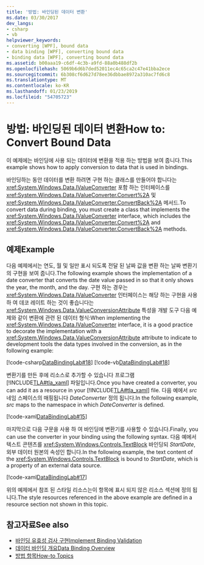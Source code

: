 ```yaml
---
title: '방법: 바인딩된 데이터 변환'
ms.date: 03/30/2017
dev_langs:
- csharp
- vb
helpviewer_keywords:
- converting [WPF], bound data
- data binding [WPF], converting bound data
- binding data [WPF], converting bound data
ms.assetid: b00aaa19-c6df-4c3b-a9fd-88a0b488df2b
ms.openlocfilehash: 5069b6d6b7ded52011ec4c65ca2c47e41bba2ece
ms.sourcegitcommit: 6b308cf6d627d78ee36dbbae8972a310ac7fd6c8
ms.translationtype: MT
ms.contentlocale: ko-KR
ms.lasthandoff: 01/23/2019
ms.locfileid: "54705723"
---
```

# <a name="how-to-convert-bound-data"></a><span data-ttu-id="138d0-102">방법: 바인딩된 데이터 변환</span><span class="sxs-lookup"><span data-stu-id="138d0-102">How to: Convert Bound Data</span></span>
<span data-ttu-id="138d0-103">이 예제에는 바인딩에 사용 되는 데이터에 변환을 적용 하는 방법을 보여 줍니다.</span><span class="sxs-lookup"><span data-stu-id="138d0-103">This example shows how to apply conversion to data that is used in bindings.</span></span>  
  
 <span data-ttu-id="138d0-104">바인딩하는 동안 데이터를 변환 하려면 구현 하는 클래스를 만들어야 합니다는 <xref:System.Windows.Data.IValueConverter> 포함 하는 인터페이스를 <xref:System.Windows.Data.IValueConverter.Convert%2A> 및 <xref:System.Windows.Data.IValueConverter.ConvertBack%2A> 메서드.</span><span class="sxs-lookup"><span data-stu-id="138d0-104">To convert data during binding, you must create a class that implements the <xref:System.Windows.Data.IValueConverter> interface, which includes the <xref:System.Windows.Data.IValueConverter.Convert%2A> and <xref:System.Windows.Data.IValueConverter.ConvertBack%2A> methods.</span></span>  
  
## <a name="example"></a><span data-ttu-id="138d0-105">예제</span><span class="sxs-lookup"><span data-stu-id="138d0-105">Example</span></span>  
 <span data-ttu-id="138d0-106">다음 예제에서는 연도, 월 및 일만 표시 되도록 전달 된 날짜 값을 변환 하는 날짜 변환기의 구현을 보여 줍니다.</span><span class="sxs-lookup"><span data-stu-id="138d0-106">The following example shows the implementation of a date converter that converts the date value passed in so that it only shows the year, the month, and the day.</span></span> <span data-ttu-id="138d0-107">구현 하는 경우는 <xref:System.Windows.Data.IValueConverter> 인터페이스는 해당 하는 구현을 사용 하 여 데코 레이트 하는 것이 좋습니다는 <xref:System.Windows.Data.ValueConversionAttribute> 특성을 개발 도구 다음 예제와 같이 변환에 관련 된 데이터 형식:</span><span class="sxs-lookup"><span data-stu-id="138d0-107">When implementing the <xref:System.Windows.Data.IValueConverter> interface, it is a good practice to decorate the implementation with a <xref:System.Windows.Data.ValueConversionAttribute> attribute to indicate to development tools the data types involved in the conversion, as in the following example:</span></span>  
  
 [!code-csharp[DataBindingLab#18](../../../../samples/snippets/csharp/VS_Snippets_Wpf/DataBindingLab/CSharp/DateConverter.cs#18)]
 [!code-vb[DataBindingLab#18](../../../../samples/snippets/visualbasic/VS_Snippets_Wpf/DataBindingLab/VisualBasic/DateConverter.vb#18)]  
  
 <span data-ttu-id="138d0-108">변환기를 만든 후에 리소스로 추가할 수 있습니다 프로그램 [!INCLUDE[TLA#tla_xaml](../../../../includes/tlasharptla-xaml-md.md)] 파일입니다.</span><span class="sxs-lookup"><span data-stu-id="138d0-108">Once you have created a converter, you can add it as a resource in your [!INCLUDE[TLA#tla_xaml](../../../../includes/tlasharptla-xaml-md.md)] file.</span></span> <span data-ttu-id="138d0-109">다음 예에서 *src* 네임 스페이스의 매핑됩니다 *DateConverter* 정의 됩니다.</span><span class="sxs-lookup"><span data-stu-id="138d0-109">In the following example, *src* maps to the namespace in which *DateConverter* is defined.</span></span>  
  
 [!code-xaml[DataBindingLab#15](../../../../samples/snippets/csharp/VS_Snippets_Wpf/DataBindingLab/CSharp/DataBindingLabApp.xaml#15)]  
  
 <span data-ttu-id="138d0-110">마지막으로 다음 구문을 사용 하 여 바인딩에 변환기를 사용할 수 있습니다.</span><span class="sxs-lookup"><span data-stu-id="138d0-110">Finally, you can use the converter in your binding using the following syntax.</span></span> <span data-ttu-id="138d0-111">다음 예에서 텍스트 콘텐츠를 <xref:System.Windows.Controls.TextBlock> 바인딩되 *StartDate*, 외부 데이터 원본의 속성인 합니다.</span><span class="sxs-lookup"><span data-stu-id="138d0-111">In the following example, the text content of the <xref:System.Windows.Controls.TextBlock> is bound to *StartDate*, which is a property of an external data source.</span></span>  
  
 [!code-xaml[DataBindingLab#17](../../../../samples/snippets/csharp/VS_Snippets_Wpf/DataBindingLab/CSharp/DataBindingLabApp.xaml#17)]  
  
 <span data-ttu-id="138d0-112">위의 예제에서 참조 된 스타일 리소스는이 항목에 표시 되지 않은 리소스 섹션에 정의 됩니다.</span><span class="sxs-lookup"><span data-stu-id="138d0-112">The style resources referenced in the above example are defined in a resource section not shown in this topic.</span></span>  
  
## <a name="see-also"></a><span data-ttu-id="138d0-113">참고자료</span><span class="sxs-lookup"><span data-stu-id="138d0-113">See also</span></span>
- [<span data-ttu-id="138d0-114">바인딩 유효성 검사 구현</span><span class="sxs-lookup"><span data-stu-id="138d0-114">Implement Binding Validation</span></span>](../../../../docs/framework/wpf/data/how-to-implement-binding-validation.md)
- [<span data-ttu-id="138d0-115">데이터 바인딩 개요</span><span class="sxs-lookup"><span data-stu-id="138d0-115">Data Binding Overview</span></span>](../../../../docs/framework/wpf/data/data-binding-overview.md)
- [<span data-ttu-id="138d0-116">방법 항목</span><span class="sxs-lookup"><span data-stu-id="138d0-116">How-to Topics</span></span>](../../../../docs/framework/wpf/data/data-binding-how-to-topics.md)
